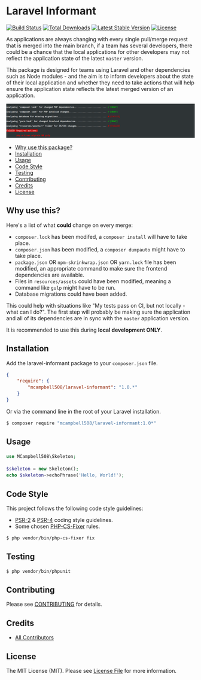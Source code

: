 Laravel Informant
================

[![Build Status](http://img.shields.io/travis/mcampbell508/laravel-informant.svg)](https://travis-ci.org/mcampbell508/laravel-informant)
[![Total Downloads](http://img.shields.io/packagist/dm/mcampbell508/laravel-informant.svg)](https://packagist.org/packages/mcampbell508/laravel-informant)
[![Latest Stable Version](http://img.shields.io/packagist/v/mcampbell508/laravel-informant.svg)](https://packagist.org/packages/mcampbell508/laravel-informant)
[![License](http://img.shields.io/badge/license-MIT-lightgrey.svg)](https://github.com/mcampbell508/laravel-informant/blob/master/LICENSE)

As applications are always changing with every single pull/merge request that is merged into the main branch, if a team has
several developers, there could be a chance that the local applications for other developers may not reflect the application
state of the latest `master` version.

This package is designed for teams using Laravel and other dependencies such as Node modules - and the aim is to inform
developers about the state of their local application and whether they need to take actions that will help ensure the
application state reflects the latest merged version of an application.

![Example](./screenshots/errors.png)

- [Why use this package?](#why-use-this)
- [Installation](#installation)
- [Usage](#usage)
- [Code Style](#code-style)
- [Testing](#testing)
- [Contributing](#contributing)
- [Credits](#credits)
- [License](#license)

Why use this?
------------

Here's a list of what **could** change on every merge:

- `composer.lock` has been modifed, a `composer install` will have to take place.
- `composer.json` has been modified, a `composer dumpauto` might have to take place.
- `package.json` OR `npm-skrinkwrap.json` OR  `yarn.lock` file has been modified, an appropriate command to make sure the frontend dependencies are available.
- Files in `resources/assets` could have been modified, meaning a command like `gulp` might have to be run.
- Database migrations could have been added.

This could help with situations like "My tests pass on CI, but not locally - what can I do?". The first step will probably be making sure the application and all of its dependencies are in sync with the `master` application version.

It is recommended to use this during **local development ONLY**.

Installation
------------

Add the laravel-informant package to your `composer.json` file.

``` json
{
    "require": {
        "mcampbell508/laravel-informant": "1.0.*"
    }
}
```

Or via the command line in the root of your Laravel installation.

``` bash
$ composer require "mcampbell508/laravel-informant:1.0*"
```

Usage
-----

``` php
use MCampbell508\Skeleton;

$skeleton = new Skeleton();
echo $skeleton->echoPhrase('Hello, World!');

```

Code Style
-------

This project follows the following code style guidelines:

- [PSR-2](http://www.php-fig.org/psr/psr-2/) & [PSR-4](http://www.php-fig.org/psr/psr-4/) coding style guidelines.
- Some chosen [PHP-CS-Fixer](https://github.com/FriendsOfPHP/PHP-CS-Fixer) rules.


``` bash
$ php vendor/bin/php-cs-fixer fix
```


Testing
-------

``` bash
$ php vendor/bin/phpunit
```

Contributing
------------

Please see [CONTRIBUTING](https://github.com/mcampbell508/laravel-informant/blob/master/CONTRIBUTING.md) for details.


Credits
-------
- [All Contributors](https://github.com/mcampbell508/laravel-informant/contributors)

License
-------

The MIT License (MIT). Please see [License File](https://github.com/mcampbell508/laravel-informant/blob/master/LICENSE) for more information.
